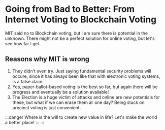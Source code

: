 # Going from Bad to Better: From Internet Voting to Blockchain Voting

MIT said no to Blockchain voting, but I am sure there is potential in the unknown. There might not be a perfect solution for online voting, but let's see how far I get.

## Reasons why MIT is wrong
1. They didn't even try. Just saying fundamental security problems will occure, since it has always been like that with electronic voting systems, is a false claim.
2. Yes, paper-ballot-based voting is the best so far, but again there will be progress and eventually be a solution available!
3. The Election is a huge victim of attacks and online are new potentials for these, but what if we can erase them all one day? Being stuck on precinct voting is just convenient.

:::danger
Where is the will to create new value in life? Let's make the world a better place! :boom: 
:::
